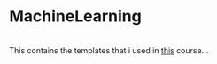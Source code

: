 # MachineLearning
<br/>
 This contains the templates that i used in <a href="https://www.udemy.com/machinelearning/">this</a> course... 
